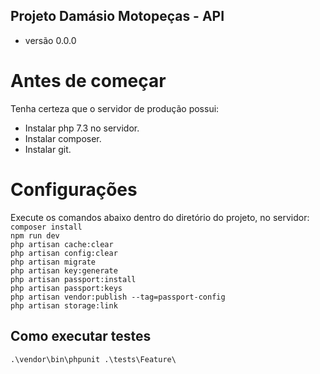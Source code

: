 ## Projeto Damásio Motopeças - API
* versão 0.0.0

# Antes de começar
Tenha certeza que o servidor de produção possui:
- Instalar php 7.3 no servidor.
- Instalar composer.
- Instalar git.

# Configurações
Execute os comandos abaixo dentro do diretório do projeto, no servidor:
``` composer install ``` <br>
``` npm run dev ``` <br>
``` php artisan cache:clear ``` <br>
``` php artisan config:clear ``` <br>
``` php artisan migrate ``` <br>
``` php artisan key:generate ``` <br>
``` php artisan passport:install ``` <br>
``` php artisan passport:keys ``` <br>
``` php artisan vendor:publish --tag=passport-config ``` <br>
``` php artisan storage:link ``` <br>

## Como executar testes
``` .\vendor\bin\phpunit .\tests\Feature\ ```